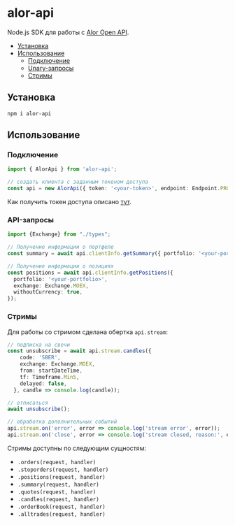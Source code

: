 # alor-api
Node.js SDK для работы с [Alor Open API](https://alor.dev/docs).

<!-- toc -->

- [Установка](#%D1%83%D1%81%D1%82%D0%B0%D0%BD%D0%BE%D0%B2%D0%BA%D0%B0)
- [Использование](#%D0%B8%D1%81%D0%BF%D0%BE%D0%BB%D1%8C%D0%B7%D0%BE%D0%B2%D0%B0%D0%BD%D0%B8%D0%B5)
    * [Подключение](#%D0%BF%D0%BE%D0%B4%D0%BA%D0%BB%D1%8E%D1%87%D0%B5%D0%BD%D0%B8%D0%B5)
    * [Unary-запросы](#unary-%D0%B7%D0%B0%D0%BF%D1%80%D0%BE%D1%81%D1%8B)
    * [Стримы](#%D1%81%D1%82%D1%80%D0%B8%D0%BC%D1%8B)

<!-- tocstop -->

## Установка
```
npm i alor-api
```

## Использование
### Подключение
```ts
import { AlorApi } from 'alor-api';

// создать клиента с заданным токеном доступа
const api = new AlorApi({ token: '<your-token>', endpoint: Endpoint.PROD, wssEndpoint: WssEndpoint.PROD });
```
Как получить токен доступа описано [тут](https://alor.dev/open-api-tokens).

### API-запросы

```ts
import {Exchange} from "./types";

// Получение информации о портфеле
const summary = await api.clientInfo.getSummary({ portfolio: '<your-portfolio>', exchange: Exchange.MOEX });;

// Получение информации о позициях
const positions = await api.clientInfo.getPositions({
  portfolio: '<your-portfolio>',
  exchange: Exchange.MOEX,
  withoutCurrency: true,
});
```

### Стримы
Для работы со стримом сделана обертка `api.stream`:
```ts
// подписка на свечи
const unsubscribe = await api.stream.candles({
    code: 'SBER',
    exchange: Exchange.MOEX,
    from: startDateTime,
    tf: Timeframe.Min5,
    delayed: false,
  }, candle => console.log(candle));

// отписаться
await unsubscribe();

// обработка дополнительных событий
api.stream.on('error', error => console.log('stream error', error));
api.stream.on('close', error => console.log('stream closed, reason:', error));
```
Стримы доступны по следующим сущностям:
* `.orders(request, handler)`
* `.stoporders(request, handler)`
* `.positions(request, handler)`
* `.summary(request, handler)`
* `.quotes(request, handler)`
* `.candles(request, handler)`
* `.orderBook(request, handler)`
* `.alltrades(request, handler)`